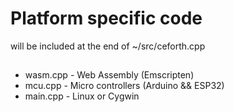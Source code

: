 # Platform specific code
will be included at the end of ~/src/ceforth.cpp

##
+ wasm.cpp - Web Assembly (Emscripten)
+ mcu.cpp  - Micro controllers (Arduino && ESP32)
+ main.cpp - Linux or Cygwin
